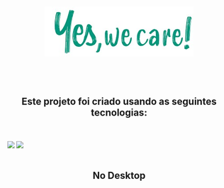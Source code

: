 <h1 align="center">
<img src="assets/we care.jpg">
</h1>
<br>
<br>

<h2 align="center">Este projeto foi criado usando as seguintes tecnologias:
</h2>

<br>
<br>
<img src="https://img.shields.io/badge/HTML5-E34F26?style=for-the-badge&logo=html5&logoColor=white">
<img src="https://img.shields.io/badge/CSS3-1572B6?style=for-the-badge&logo=css3&logoColor=white">
<br>
<br>
<h2 align="center">No Desktop</h2>









